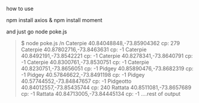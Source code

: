how to use 

npm install axios &
npm install moment

and just go node poke.js

>$ node poke.js /n
>Caterpie 40.84048848,-73.85904362 cp: 279
>Caterpie 40.87802716,-73.8463631 cp: -1
>Caterpie 40.8492191,-73.8542221 cp: -1
>Caterpie 40.8278341,-73.8640791 cp: -1
>Caterpie 40.8300761,-73.8530751 cp: -1
>Caterpie 40.8230751,-73.8656051 cp: -1
>Pidgey 40.85890476,-73.8682319 cp: -1
>Pidgey 40.57846622,-73.8491198 cp: -1
>Pidgey 40.57744552,-73.84847657 cp: -1
>Pidgeotto 40.84012557,-73.85435744 cp: 240
>Rattata 40.8511081,-73.8657689 cp: -1
>Rattata 40.84713005,-73.84445134 cp: -1
>....rest of output
